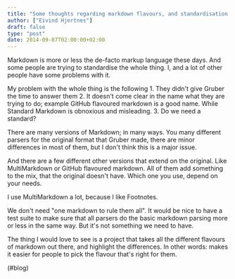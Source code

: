 ```yaml
---
title: "Some thoughts regarding markdown flavours, and standardisation."
author: ["Eivind Hjertnes"]
draft: false
type: "post"
date: 2014-09-07T02:00:00+02:00
---
```


Markdown is more or less the de-facto markup language these days. And
some people are trying to standardise the whole thing. I, and a lot of
other people have some problems with it.

My problem with the whole thing is the following 1. They didn't give
Gruber the time to answer them 2. It doesn't come clear in the name what
they are trying to do; example GitHub flavoured markdown is a good name.
While Standard Markdown is obnoxious and misleading. 3. Do we need a
standard?

There are many versions of Markdown; in many ways. You many different
parsers for the original format that Gruber made, there are minor
differences in most of them, but I don't think this is a major issue.

And there are a few different other versions that extend on the
original. Like MultiMarkdown or GitHub flavoured markdown. All of them
add something to the mix, that the original doesn't have. Which one you
use, depend on your needs.

I use MultiMarkdown a lot, because I like Footnotes.

We don't need "one markdown to rule them all". It would be nice to have
a test suite to make sure that all parsers do the basic markdown parsing
more or less in the same way. But it's not something we need to have.

The thing I would love to see is a project that takes all the different
flavours of markdown out there, and highlight the differences. In other
words: makes it easier for people to pick the flavour that's right for
them.

(#blog)
